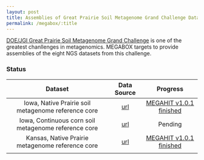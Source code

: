 ```yaml
---
layout: post
title: Assemblies of Great Prairie Soil Metagenome Grand Challenge Datasets
permalink: /megabox/:title
---
```


[DOE/JGI Great Prairie Soil Metagenome Grand Challenge](http://genome.jgi.doe.gov/GrePraGChallenge_2/GrePraGChallenge_2.info.html) is one of the greatest chanllenges in metagenomics. MEGABOX targets to provide assemblies of the eight NGS datasets from this challenge.

### Status

| Dataset | Data Source | Progress |
|:---:|:---:|:---:|
| Iowa, Native Prairie soil metagenome reference core | [url](http://genome.jgi.doe.gov/pages/projectStatus.jsf?db=IowNatreferecore) | [MEGAHIT v1.0.1 finished][v1.0.1-IowNatreferecore] |
| Iowa, Continuous corn soil metagenome reference core | [url](http://genome.jgi.doe.gov/pages/projectStatus.jsf?db=Grami_3300000033) | Pending |
| Kansas, Native Prairie metagenome reference core | [url](http://genome.jgi.doe.gov/pages/projectStatus.jsf?db=KanNatreferecore) | [MEGAHIT v1.0.1 finished][v1.0.1-KanNatreferecore] |
|  | | |

[v1.0.1-IowNatreferecore]: /megabox/v1.0.1-IowNatreferecore
[v1.0.1-KanNatreferecore]: /megabox/v1.0.1-KanNatreferecore
